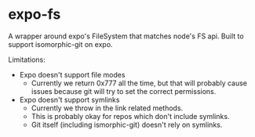 # expo-fs

A wrapper around expo's FileSystem that matches node's FS api. Built to support isomorphic-git on expo.

Limitations:

- Expo doesn't support file modes
  - Currently we return 0x777 all the time, but that will probably cause
    issues because git will try to set the correct permissions.
- Expo doesn't support symlinks
  - Currently we throw in the link related methods.
  - This is probably okay for repos which don't include symlinks.
  - Git itself (including ismorphic-git) doesn't rely on symlinks.
